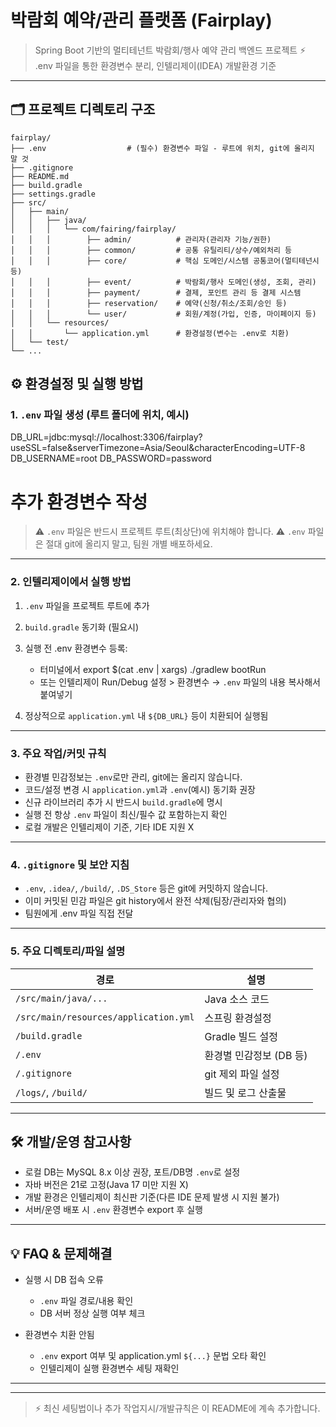 # 박람회 예약/관리 플랫폼 (Fairplay)

> Spring Boot 기반의 멀티테넌트 박람회/행사 예약 관리 백엔드 프로젝트
> ⚡️ .env 파일을 통한 환경변수 분리, 인텔리제이(IDEA) 개발환경 기준

---

## 🗂️ 프로젝트 디렉토리 구조
```
fairplay/
├── .env                  # (필수) 환경변수 파일 - 루트에 위치, git에 올리지 말 것
├── .gitignore
├── README.md
├── build.gradle
├── settings.gradle
├── src/
│   ├── main/
│   │   ├── java/
│   │   │   └── com/fairing/fairplay/
│   │   │        ├── admin/          # 관리자(관리자 기능/권한)
│   │   │        ├── common/         # 공통 유틸리티/상수/예외처리 등
│   │   │        ├── core/           # 핵심 도메인/시스템 공통코어(멀티테넌시 등)
│   │   │        ├── event/          # 박람회/행사 도메인(생성, 조회, 관리)
│   │   │        ├── payment/        # 결제, 포인트 관리 등 결제 시스템
│   │   │        ├── reservation/    # 예약(신청/취소/조회/승인 등)
│   │   │        └── user/           # 회원/계정(가입, 인증, 마이페이지 등)
│   │   └── resources/
│   │       └── application.yml      # 환경설정(변수는 .env로 치환)
│   └── test/
└── ...

```

## ⚙️ 환경설정 및 실행 방법

### 1. `.env` 파일 생성 (루트 폴더에 위치, 예시)

DB\_URL=jdbc\:mysql://localhost:3306/fairplay?useSSL=false\&serverTimezone=Asia/Seoul\&characterEncoding=UTF-8
DB\_USERNAME=root
DB\_PASSWORD=password

# 추가 환경변수 작성

> ⚠️ `.env` 파일은 반드시 프로젝트 루트(최상단)에 위치해야 합니다.
> ⚠️ `.env` 파일은 절대 git에 올리지 말고, 팀원 개별 배포하세요.

---

### 2. 인텔리제이에서 실행 방법

1. `.env` 파일을 프로젝트 루트에 추가
2. `build.gradle` 동기화 (필요시)
3. 실행 전 .env 환경변수 등록:

    * 터미널에서
      export \$(cat .env | xargs)
      ./gradlew bootRun
    * 또는
      인텔리제이 Run/Debug 설정 > 환경변수 → `.env` 파일의 내용 복사해서 붙여넣기
4. 정상적으로 `application.yml` 내 `${DB_URL}` 등이 치환되어 실행됨

---

### 3. 주요 작업/커밋 규칙

* 환경별 민감정보는 `.env`로만 관리, git에는 올리지 않습니다.
* 코드/설정 변경 시 `application.yml`과 `.env`(예시) 동기화 권장
* 신규 라이브러리 추가 시 반드시 `build.gradle`에 명시
* 실행 전 항상 `.env` 파일이 최신/필수 값 포함하는지 확인
* 로컬 개발은 인텔리제이 기준, 기타 IDE 지원 X

---

### 4. `.gitignore` 및 보안 지침

* `.env`, `.idea/`, `/build/`, `.DS_Store` 등은 git에 커밋하지 않습니다.
* 이미 커밋된 민감 파일은 git history에서 완전 삭제(팀장/관리자와 협의)
* 팀원에게 .env 파일 직접 전달

---

### 5. 주요 디렉토리/파일 설명

| 경로                                    | 설명              |
| ------------------------------------- | --------------- |
| `/src/main/java/...`                  | Java 소스 코드      |
| `/src/main/resources/application.yml` | 스프링 환경설정        |
| `/build.gradle`                       | Gradle 빌드 설정    |
| `/.env`                               | 환경별 민감정보 (DB 등) |
| `/.gitignore`                         | git 제외 파일 설정    |
| `/logs/`, `/build/`                   | 빌드 및 로그 산출물     |

---

## 🛠️ 개발/운영 참고사항

* 로컬 DB는 MySQL 8.x 이상 권장, 포트/DB명 `.env`로 설정
* 자바 버전은 21로 고정(Java 17 미만 지원 X)
* 개발 환경은 인텔리제이 최신판 기준(다른 IDE 문제 발생 시 지원 불가)
* 서버/운영 배포 시 `.env` 환경변수 export 후 실행

---

## 💡 FAQ & 문제해결

* 실행 시 DB 접속 오류

    * `.env` 파일 경로/내용 확인
    * DB 서버 정상 실행 여부 체크
* 환경변수 치환 안됨

    * `.env` export 여부 및 application.yml `${...}` 문법 오타 확인
    * 인텔리제이 실행 환경변수 세팅 재확인

---

---

> ⚡️ 최신 세팅법이나 추가 작업지시/개발규칙은 이 README에 계속 추가합니다.
